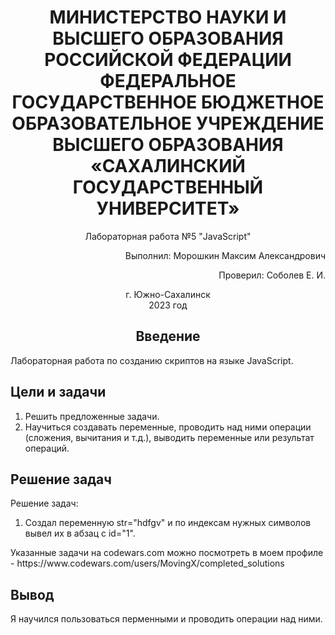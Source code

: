 

<h1 align="center"> МИНИСТЕРСТВО НАУКИ И ВЫСШЕГО ОБРАЗОВАНИЯ РОССИЙСКОЙ ФЕДЕРАЦИИ ФЕДЕРАЛЬНОЕ ГОСУДАРСТВЕННОЕ БЮДЖЕТНОЕ ОБРАЗОВАТЕЛЬНОЕ УЧРЕЖДЕНИЕ ВЫСШЕГО ОБРАЗОВАНИЯ «САХАЛИНСКИЙ ГОСУДАРСТВЕННЫЙ УНИВЕРСИТЕТ»</h1>

<p align="center">Лабораторная работа №5 "JavaScript" </p>

<p align="right">Выполнил: Морошкин Максим Александрович</p>
<p align="right">Проверил: Соболев Е. И.</p>

<p align="center">г. Южно-Сахалинск <br> 2023 год</p>

<h2 align="center">Введение</h2>
<p align="justify">Лабораторная работа по созданию скриптов на языке JavaScript.</p>

<h2>Цели и задачи</h2>
<ol>
    <li>
        Решить предложенные задачи.
    </li>
    <li> 
        Научиться создавать переменные, проводить над ними операции (сложения, вычитания и т.д.), выводить переменные или результат операций.
    </li>
</ol>

<h2>Решение задач</h2>
<p>Решение задач:</p>
<ol>
    <li>
        Создал переменную str="hdfgv" и по индексам нужных символов вывел их в абзац с id="1". 
    </li>
</ol>
Указанные задачи на codewars.com можно посмотреть в моем профиле - https://www.codewars.com/users/MovingX/completed_solutions

<h2>Вывод</h2>
Я научился пользоваться перменными и проводить операции над ними.

